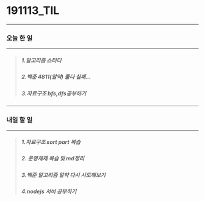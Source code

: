 # 191113_TIL

--------------

### 오늘 한 일

---------------------------------

>##### 1.알고리즘 스터디
>
>##### 2.백준 4811(알약) 풀다 실패...
>
>##### 3.자료구조 bfs,dfs공부하기



----------------

### 내일 할 일

--------------------

>##### 1.자료구조 sort part 복습
>
>##### 2. 운영체제 복습 및 md정리
>
>##### 3.백준 알고리즘 알약 다시 시도해보기
>
>##### 4.nodejs 서버 공부하기